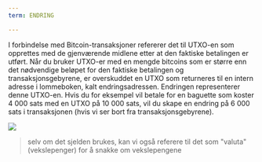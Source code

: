 ```yaml
---
term: ENDRING

---
```

I forbindelse med Bitcoin-transaksjoner refererer det til UTXO-en som opprettes med de gjenværende midlene etter at den faktiske betalingen er utført. Når du bruker UTXO-er med en mengde bitcoins som er større enn det nødvendige beløpet for den faktiske betalingen og transaksjonsgebyrene, er overskuddet en UTXO som returneres til en intern adresse i lommeboken, kalt endringsadressen. Endringen representerer denne UTXO-en. Hvis du for eksempel vil betale for en baguette som koster 4 000 sats med en UTXO på 10 000 sats, vil du skape en endring på 6 000 sats i transaksjonen (hvis vi ser bort fra transaksjonsgebyrene).

![](../../dictionnaire/assets/16.webp)

> selv om det sjelden brukes, kan vi også referere til det som "valuta" (vekslepenger) for å snakke om vekslepengene